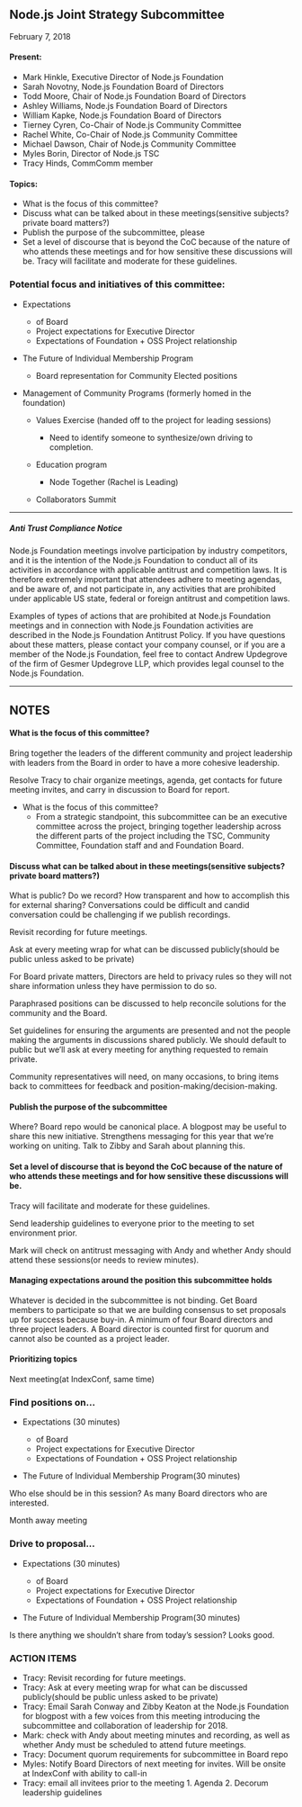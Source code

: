 ## Node.js Joint Strategy Subcommittee

February 7, 2018


#### Present:

- Mark Hinkle, Executive Director of Node.js Foundation
- Sarah Novotny, Node.js Foundation Board of Directors
- Todd Moore, Chair of Node.js Foundation Board of Directors
- Ashley Williams, Node.js Foundation Board of Directors
- William Kapke, Node.js Foundation Board of Directors
- Tierney Cyren, Co-Chair of Node.js Community Committee
- Rachel White, Co-Chair of Node.js Community Committee
- Michael Dawson, Chair of Node.js Community Committee
- Myles Borin, Director of Node.js TSC
- Tracy Hinds, CommComm member

#### Topics:

- What is the focus of this committee? 
- Discuss what can be talked about in these meetings(sensitive subjects? private board matters?) 
- Publish the purpose of the subcommittee, please 
- Set a level of discourse that is beyond the CoC because of the nature of who attends these 
meetings and for how sensitive these discussions will be. Tracy will facilitate and moderate 
for these guidelines. 
  

### Potential focus and initiatives of this committee:

- Expectations  
    - of Board 
    - Project expectations for Executive Director 
    - Expectations of Foundation + OSS Project relationship 

- The Future of Individual Membership Program 
    - Board representation for Community Elected positions 

- Management of Community Programs (formerly homed in the foundation) 
    - Values Exercise (handed off to the project for leading sessions) 
        - Need to identify someone to synthesize/own driving to completion. 

    - Education program  
        - Node Together (Rachel is Leading) 

    - Collaborators Summit 

* * *

##### Anti Trust Compliance Notice
Node.js Foundation meetings involve participation by industry competitors, and it is the intention of the Node.js Foundation to conduct all of its activities in accordance with applicable antitrust and competition laws. It is therefore extremely important that attendees adhere to meeting agendas, and be aware of, and not participate in, any activities that are prohibited under applicable US state, federal or foreign antitrust and competition laws. 
  
Examples of types of actions that are prohibited at Node.js Foundation meetings and in connection with Node.js Foundation activities are described in the Node.js Foundation Antitrust Policy. If you have questions about these matters, please contact your company counsel, or if you are a member of the Node.js Foundation, feel free to contact Andrew Updegrove of the firm of Gesmer Updegrove LLP, which provides legal counsel to the Node.js Foundation.
* * *
  
## NOTES
#### What is the focus of this committee?  

Bring together the leaders of the different community and project leadership with leaders from the Board in order to have a more cohesive leadership. 

Resolve Tracy to chair organize meetings, agenda, get contacts for future meeting invites, and carry in discussion to Board for report.

- What is the focus of this committee? 
    - From a strategic standpoint, this subcommittee can be an executive committee across the project, bringing together leadership across the different parts of the project including the TSC, Community Committee, Foundation staff and and Foundation Board.  

#### Discuss what can be talked about in these meetings(sensitive subjects? private board matters?)  

What is public? Do we record? How transparent and how to accomplish this for external sharing? Conversations could be difficult and candid conversation could be challenging if we publish recordings.  

Revisit recording for future meetings.

Ask at every meeting wrap for what can be discussed publicly(should be public unless asked to be private) 

For Board private matters, Directors are held to privacy rules so they will not share information unless they have permission to do so.

Paraphrased positions can be discussed to help reconcile solutions for the community and the Board. 

Set guidelines for ensuring the arguments are presented and not the people making the arguments in discussions shared publicly. We should default to public but we’ll ask at every meeting for anything requested to remain private.

Community representatives will need, on many occasions, to bring items back to committees for feedback and position-making/decision-making.

#### Publish the purpose of the subcommittee

Where? Board repo would be canonical place. A blogpost may be useful to share this new initiative. Strengthens messaging for this year that we’re working on uniting. Talk to Zibby and Sarah about planning this.

#### Set a level of discourse that is beyond the CoC because of the nature of who attends these meetings and for how sensitive these discussions will be. 

Tracy will facilitate and moderate for these guidelines.

Send leadership guidelines to everyone prior to the meeting to set environment prior.

Mark will check on antitrust messaging with Andy and whether Andy should attend these sessions(or needs to review minutes). 

#### Managing expectations around the position this subcommittee holds

Whatever is decided in the subcommittee is not binding. Get Board members to participate so that we are building consensus to set proposals up for success because buy-in. A minimum of four Board directors and three project leaders. A Board director is counted first for quorum and cannot also be counted as a project leader.

#### Prioritizing topics

Next meeting(at IndexConf, same time)

### Find positions on...

- Expectations (30 minutes)
  - of Board 
  - Project expectations for Executive Director 
  - Expectations of Foundation + OSS Project relationship 
  
- The Future of Individual Membership Program(30 minutes)

Who else should be in this session? As many Board directors who are interested. 

Month away meeting

### Drive to proposal...

- Expectations (30 minutes)
  - of Board 
  - Project expectations for Executive Director 
  - Expectations of Foundation + OSS Project relationship 
  
- The Future of Individual Membership Program(30 minutes)

Is there anything we shouldn’t share from today’s session? Looks good. 

### ACTION ITEMS
- Tracy: Revisit recording for future meetings. 
- Tracy: Ask at every meeting wrap for what can be discussed publicly(should be public unless asked to be private)  
- Tracy: Email Sarah Conway and Zibby Keaton at the Node.js Foundation for blogpost with a few voices from this meeting introducing the subcommittee and collaboration of leadership for 2018. 
- Mark: check with Andy about meeting minutes and recording, as well as whether Andy must be scheduled to attend future meetings. 
- Tracy: Document quorum requirements for subcommittee in Board repo 
- Myles: Notify Board Directors of next meeting for invites. Will be onsite at IndexConf with ability to call-in 
- Tracy: email all invitees prior to the meeting 1. Agenda 2. Decorum leadership guidelines
